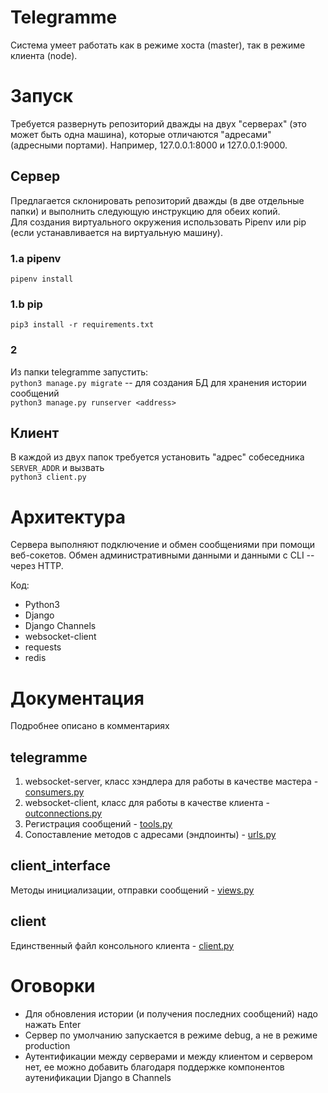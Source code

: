 # Telegramme
Система умеет работать как в режиме хоста (master), так в режиме клиента (node).

# Запуск
Требуется развернуть репозиторий дважды на двух "серверах" (это может быть одна машина), которые отличаются "адресами" (адресными портами).
Например, 127.0.0.1:8000 и 127.0.0.1:9000.

## Сервер

Предлагается склонировать репозиторий дважды (в две отдельные папки) и выполнить следующую инструкцию для обеих копий.  
Для создания виртуального окружения  использовать Pipenv или pip (если устанавливается на виртуальную машину).
### 1.a pipenv
``pipenv install``
### 1.b pip
``pip3 install -r requirements.txt``

### 2
Из папки telegramme запустить:  
``python3 manage.py migrate`` -- для создания БД для хранения истории сообщений  
``python3 manage.py runserver <address>``


## Клиент
В каждой из двух папок требуется установить "адрес" собеседника ``SERVER_ADDR`` и вызвать  
``python3 client.py``

# Архитектура
Сервера выполняют подключение и обмен сообщениями при помощи веб-сокетов. Обмен административными данными и данными с CLI -- через HTTP.

Код:  
* Python3  
* Django  
* Django Channels
* websocket-client
* requests
* redis

# Документация
Подробнее описано в комментариях
## telegramme
1. websocket-server, класс хэндлера для работы в качестве мастера - [consumers.py](https://github.com/rtmy/goswork/blob/master/telegramme/telegramme/consumers.py)
2. websocket-client, класс для работы в качестве клиента - [outconnections.py](https://github.com/rtmy/goswork/blob/master/telegramme/telegramme/outconnections.py)
3. Регистрация сообщений - [tools.py](https://github.com/rtmy/goswork/blob/master/telegramme/telegramme/tools.py)
4. Сопоставление методов с адресами (эндпоинты) - [urls.py](https://github.com/rtmy/goswork/blob/master/telegramme/telegramme/urls.py)
## client_interface
Методы инициализации, отправки сообщений - [views.py](https://github.com/rtmy/goswork/blob/master/telegramme/client_interface/views.py)
## client
Единственный файл консольного клиента - [client.py](https://github.com/rtmy/goswork/blob/master/client.py)

# Оговорки
* Для обновления истории (и получения последних сообщений) надо нажать Enter
* Сервер по умолчанию запускается в режиме debug, а не в режиме production
* Аутентификации между серверами и между клиентом и сервером нет, ее можно добавить благодаря поддержке компонентов аутенификации Django в Channels
